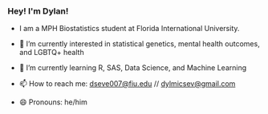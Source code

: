 ### Hey! I'm Dylan!

- I am a MPH Biostatistics student at Florida International University.

- 🔭 I’m currently interested in statistical genetics, mental health outcomes, and LGBTQ+ health
- 🌱 I’m currently learning R, SAS, Data Science, and Machine Learning
- 📫 How to reach me: dseve007@fiu.edu // dylmicsev@gmail.com
- 😄 Pronouns: he/him

